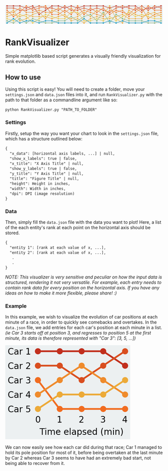 ![Rank Visualizer banner Image](Banner/Banner.png)
# RankVisualizer
Simple matplotlib based script generates a visually friendly visualization for rank evolution.

## How to use
Using this script is easy! You will need to create a folder, move your `settings.json` and `data.json` files into it, and run `RankVisualizer.py` with the path to that folder as a commandline argument like so:

```
python RankVisualizer.py "PATH_TO_FOLDER"
```

### Settings
Firstly, setup the way you want your chart to look in the `settings.json` file, which has a structure outlined below:
```
{
  "x_data": [horizontal axis labels, ...] | null,
  "show_x_labels": true | false,
  "x_title": "X Axis Title" | null,
  "show_y_labels": true | false,
  "y_title": "Y Axis Title" | null,
  "title": "Figure Title" | null,
  "height": Height in inches,
  "width": Width in inches,
  "dpi": DPI (image resolution)
}
```

### Data
Then, simply fill the `data.json` file with the data you want to plot! Here, a list of the each entity's rank at each point on the horizontal axis should be stored.
```
{
  "entity 1": [rank at each value of x, ...],
  "entity 2": [rank at each value of x, ...],
   .
   .
}
```
*NOTE: This visualizer is very sensitive and peculiar on how the input data is structured, rendering it not very versatile. For example, each entry needs to contain rank data for every position on the horizontal axis. If you have any ideas on how to make it more flexible, please share! :)*

### Example
In this example, we wish to visualize the evolution of car positions at each minute of a race, in order to quickly see comebacks and overtakes. In the `data.json` file, we add entries for each car's position at each minute in a list.
*(ie Car 3 starts off at position 3, and regresses to position 5 at the first minute, its data is therefore represented with "Car 3": [3, 5, ...])*

![Example visualization](Example/RankVisual.png)

We can now easily see how each car did during that race; Car 1 managed to hold its pole position for most of it, before being overtaken at the last minute by Car 2 whereas Car 3 seems to have had an extremely bad start, not being able to recover from it.
